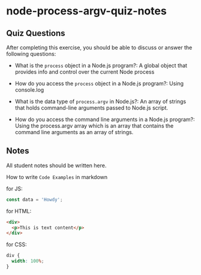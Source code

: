 # node-process-argv-quiz-notes

## Quiz Questions

After completing this exercise, you should be able to discuss or answer the following questions:

- What is the `process` object in a Node.js program?: A global object that provides info and control over the current Node process

- How do you access the `process` object in a Node.js program?: Using console.log

- What is the data type of `process.argv` in Node.js?: An array of strings that holds command-line arguments passed to Node.js script.

- How do you access the command line arguments in a Node.js program?: Using the process.argv array which is an array that contains the command line arguments as an array of strings.

## Notes

All student notes should be written here.

How to write `Code Examples` in markdown

for JS:

```javascript
const data = 'Howdy';
```

for HTML:

```html
<div>
  <p>This is text content</p>
</div>
```

for CSS:

```css
div {
  width: 100%;
}
```
